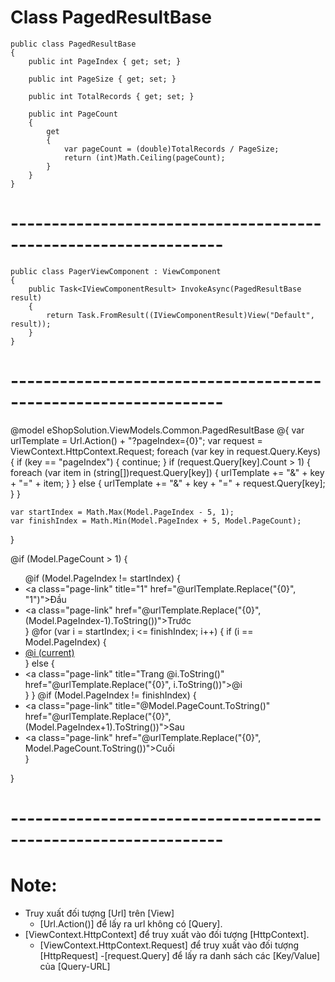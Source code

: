 # Class PagedResultBase
    public class PagedResultBase
    {
        public int PageIndex { get; set; }

        public int PageSize { get; set; }

        public int TotalRecords { get; set; }

        public int PageCount
        {
            get
            {
                var pageCount = (double)TotalRecords / PageSize;
                return (int)Math.Ceiling(pageCount);
            }
        }
    }
# ----------------------------------------------------------------

    public class PagerViewComponent : ViewComponent
    {
        public Task<IViewComponentResult> InvokeAsync(PagedResultBase result)
        {
            return Task.FromResult((IViewComponentResult)View("Default", result));
        }
    }

# ----------------------------------------------------------------

@model eShopSolution.ViewModels.Common.PagedResultBase
@{
    var urlTemplate = Url.Action() + "?pageIndex={0}";
    var request = ViewContext.HttpContext.Request;
    foreach (var key in request.Query.Keys)
    {
        if (key == "pageIndex")
        {
            continue;
        }
        if (request.Query[key].Count > 1)
        {
            foreach (var item in (string[])request.Query[key])
            {
                urlTemplate += "&" + key + "=" + item;
            }
        }
        else
        {
            urlTemplate += "&" + key + "=" + request.Query[key];
        }
    }

    var startIndex = Math.Max(Model.PageIndex - 5, 1);
    var finishIndex = Math.Min(Model.PageIndex + 5, Model.PageCount);
}

@if (Model.PageCount > 1)
{
    <ul class="pagination">
        @if (Model.PageIndex != startIndex)
        {
            <li class="page-item">
                <a class="page-link" title="1" href="@urlTemplate.Replace("{0}", "1")">Đầu</a>
            </li>
            <li class="page-item">
                <a class="page-link" href="@urlTemplate.Replace("{0}", (Model.PageIndex-1).ToString())">Trước</a>
            </li>
        }
        @for (var i = startIndex; i <= finishIndex; i++)
        {
            if (i == Model.PageIndex)
            {
                <li class="page-item active">
                    <a class="page-link" href="#">@i <span class="sr-only">(current)</span></a>
                </li>
            }
            else
            {
                <li class="page-item"><a class="page-link" title="Trang @i.ToString()" href="@urlTemplate.Replace("{0}", i.ToString())">@i</a></li>
            }
        }
        @if (Model.PageIndex != finishIndex)
        {
            <li class="page-item">
                <a class="page-link" title="@Model.PageCount.ToString()" href="@urlTemplate.Replace("{0}", (Model.PageIndex+1).ToString())">Sau</a>
            </li>
            <li class="page-item">
                <a class="page-link" href="@urlTemplate.Replace("{0}", Model.PageCount.ToString())">Cuối</a>
            </li>
        }
    </ul>
}

# ----------------------------------------------------------------
# Note:
- Truy xuất đối tượng [Url]  trên [View]
    - [Url.Action()] để lấy ra url không có [Query].
- [ViewContext.HttpContext] để truy xuất vào đối tượng [HttpContext].
    - [ViewContext.HttpContext.Request] để truy xuất vào đối tượng [HttpRequest]
    -[request.Query] để lấy ra  danh sách các [Key/Value] của [Query-URL]